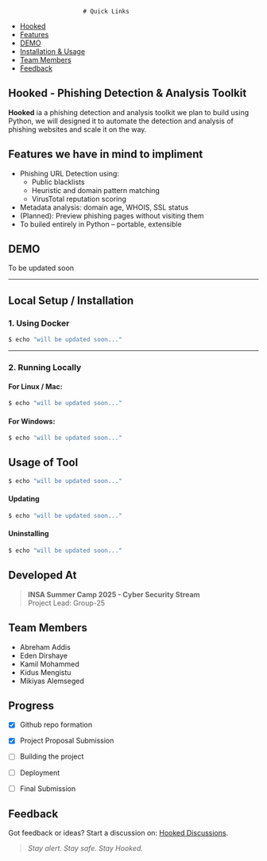 <!--                        _____                                 _ ___ _____  
                           / ____|                               |___ \| ____| 
                          | |  __ _ __ ___  _   _ _ __    ______     ) | |__   
                          | | |_ | '__/ _ \| | | | '_ \  |______|   / /|___ \  
                          | |__| | | | (_) | |_| | |_) |           / /_ ___) | 
                           \_____|_|  \___/ \__,_| .__/           |____|____/  
                                                 | |                           
                                                 |_|     -->

                         # Quick Links

* [Hooked](#hooked)
* [Features](#features)
* [DEMO](#demo)
* [Installation & Usage](#tasks)
* [Team Members](#team)
* [Feedback](#feddback)


<!--[![](https://raw.githubusercontent.com/adamalston/adamalston/master/profile.gif)](https://www.adamalston.com/)-->

## Hooked - Phishing Detection & Analysis Toolkit


**Hooked** ia a phishing detection and analysis toolkit we plan to build using Python, we will designed it to automate the detection and analysis of phishing websites and scale it on the way.


## Features we have in mind to impliment

- Phishing URL Detection using:
  - Public blacklists
  - Heuristic and domain pattern matching
  - VirusTotal reputation scoring
- Metadata analysis: domain age, WHOIS, SSL status
- (Planned): Preview phishing pages without visiting them
- To builed entirely in Python – portable, extensible
<!--img src="" alt="" width="200" height="200"-->

## DEMO
To be updated soon 

---

## Local Setup / Installation

### 1. Using Docker

```bash
$ echo "will be updated soon..."
```

---

### 2. Running Locally

#### For Linux / Mac:

```bash
$ echo "will be updated soon..."
```

#### For Windows:

```bash
$ echo "will be updated soon..."
```

## Usage of Tool

```bash
$ echo "will be updated soon..."
```
#### Updating

```bash
$ echo "will be updated soon..."
```

#### Uninstalling

```bash
$ echo "will be updated soon..."
```

## Developed At

> **INSA Summer Camp 2025 - Cyber Security Stream**  
> Project Lead: Group-25  

## Team Members

<ul>
<li>Abreham Addis
<li>Eden Dirshaye  
<li>Kamil Mohammed  
<li>Kidus Mengistu
<li>Mikiyas Alemseged
</ul>

## Progress
- [x] Github repo formation
- [x] Project Proposal Submission
- [ ] Building the project
- [ ] Deployment
- [ ] Final Submission


## Feedback
Got feedback or ideas? Start a discussion on: [Hooked Discussions](https://github.com//hooked/discussions).


> *Stay alert. Stay safe. Stay Hooked.*

<!-- [![Feedback](https://button.flattr.com/button-compact-static-100x17.png)](https://flattr.com/@theabbie) -->
